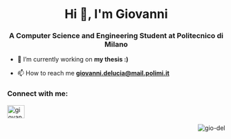 <h1 align="center">Hi 👋, I'm Giovanni</h1>
<h3 align="center">A Computer Science and Engineering Student at Politecnico di Milano</h3>

- 🔭 I’m currently working on **my thesis :)**

- 📫 How to reach me **giovanni.delucia@mail.polimi.it**

<h3 align="left">Connect with me:</h3>
<p align="left">
<a href="https://linkedin.com/in/giovannidelucia" target="blank"><img align="center" src="https://raw.githubusercontent.com/rahuldkjain/github-profile-readme-generator/master/src/images/icons/Social/linked-in-alt.svg" alt="giovannidelucia" height="30" width="40" /></a>
</p>
<p align="right" width="100%"> <img src="https://komarev.com/ghpvc/?username=gio-del&label=Profile%20views&color=0e75b6&style=flat" alt="gio-del" /> </p>
